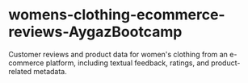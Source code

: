 # womens-clothing-ecommerce-reviews-AygazBootcamp
 Customer reviews and product data for women's clothing from an e-commerce platform, including textual feedback, ratings, and product-related metadata.
